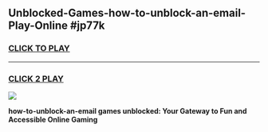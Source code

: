 
## Unblocked-Games-how-to-unblock-an-email-Play-Online #jp77k
<h3>
<a href="https://news.freeplayer.one?title=how-to-unblock-an-email&ref=3">CLICK TO PLAY</a></h3>
<hr>

<h3>
<a href="https://news.freeplayer.one?title=how-to-unblock-an-email&ref=3">CLICK 2 PLAY</a>
  
</h3>

<a href="https://news.freeplayer.one?title=how-to-unblock-an-email&ref=3"><img src="https://clearcache.store/games.png"></a>


**how-to-unblock-an-email games unblocked: Your Gateway to Fun and Accessible Online Gaming**
